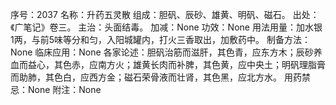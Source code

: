 序号：2037
名称：升药五灵散
组成：胆矾、辰砂、雄黄、明矾、磁石。
出处：《广笔记》卷三。
主治：头面结毒。
加减：None
功效：None
用法用量：加水银1两，与前5味等分和匀，入阳城罐内，打火三香取出，加敷药中。
制备方法：None
临床应用：None
各家论述：胆矾治筋而滋肝，其色青，应东方木；辰砂养血而益心，其色赤，应南方火；雄黄长肉而补脾，其色黄，应中央土；明矾理脂膏而助肺，其色白，应西方金；磁石荣骨液而壮肾，其色黑，应北方水。
用药禁忌：None
附注：None

